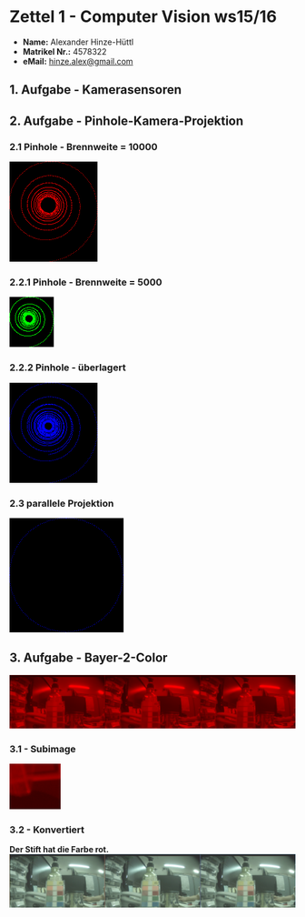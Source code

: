 # Zettel 1 - Computer Vision ws15/16

* __Name:__ Alexander Hinze-Hüttl
* __Matrikel Nr.:__ 4578322
* __eMail:__ hinze.alex@gmail.com

## 1. Aufgabe - Kamerasensoren

## 2. Aufgabe - Pinhole-Kamera-Projektion

### 2.1 Pinhole - Brennweite = 10000
![](img1_f10000.0.png)

### 2.2.1 Pinhole - Brennweite = 5000
![](img2_f5000.0.png)

### 2.2.2 Pinhole - überlagert
![](img3_f10000.0.png)

### 2.3 parallele Projektion
![](img4parallel.png)

## 3. Aufgabe - Bayer-2-Color
![](rawimg.png)
### 3.1 - Subimage
![](subrawimg.png)
### 3.2 - Konvertiert
__Der Stift hat die Farbe rot.__
![](colorimg.png)
